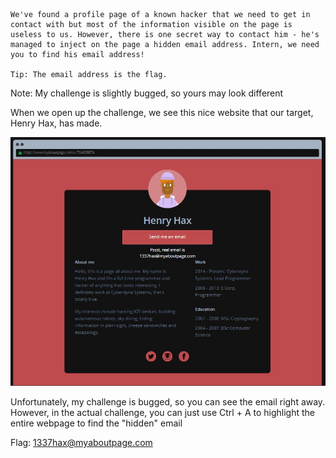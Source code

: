 ```
We've found a profile page of a known hacker that we need to get in contact with but most of the information visible on the page is useless to us. However, there is one secret way to contact him - he's managed to inject on the page a hidden email address. Intern, we need you to find his email address!

Tip: The email address is the flag.
```

Note: My challenge is slightly bugged, so yours may look different

When we open up the challenge, we see this nice website that our target, Henry Hax, has made. 

![Challenge website](./helloworld_challenge.jpg)

Unfortunately, my challenge is bugged, so you can see the email right away. However, in the actual challenge, you can just use Ctrl + A to highlight the entire webpage to find the "hidden" email

Flag: 1337hax@myaboutpage.com